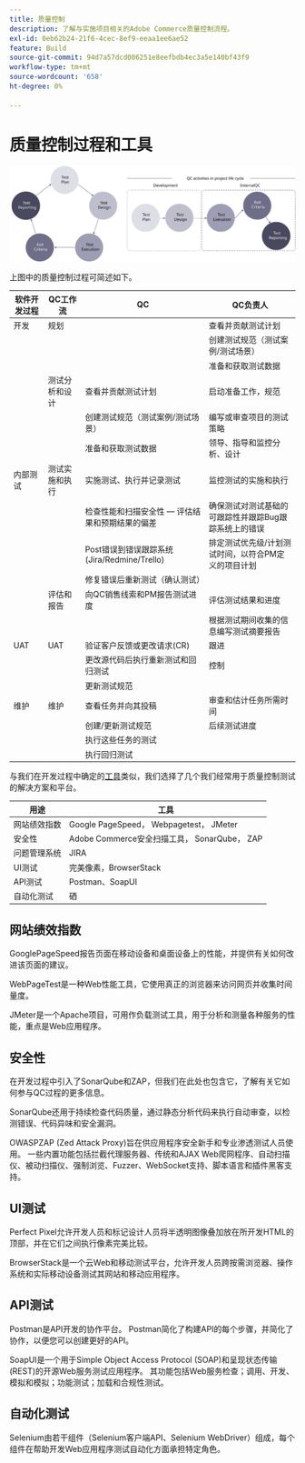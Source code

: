```yaml
---
title: 质量控制
description: 了解与实施项目相关的Adobe Commerce质量控制流程。
exl-id: 0eb62b24-21f6-4cec-8ef9-eeaa1ee6ae52
feature: Build
source-git-commit: 94d7a57dcd006251e8eefbdb4ec3a5e140bf43f9
workflow-type: tm+mt
source-wordcount: '658'
ht-degree: 0%

---
```


# 质量控制过程和工具

![质量控制流程图](../../assets/playbooks/quality-control-diagram.svg)

上图中的质量控制过程可简述如下。

<table>
<thead>
  <tr>
    <th>软件开发过程</th>
    <th>QC工作流</th>
    <th>QC</th>
    <th>QC负责人</th>
  </tr>
</thead>
<tbody>
  <tr>
    <td>开发</td>
    <td>规划</td>
    <td></td>
    <td>查看并贡献测试计划</td>
  </tr>
  <tr>
    <td></td>
    <td></td>
    <td></td>
    <td>创建测试规范（测试案例/测试场景）</td>
  </tr>
  <tr>
    <td></td>
    <td></td>
    <td></td>
    <td>准备和获取测试数据</td>
  </tr>
  <tr>
    <td></td>
    <td>测试分析和设计</td>
    <td>查看并贡献测试计划</td>
    <td>启动准备工作，规范</td>
  </tr>
  <tr>
    <td></td>
    <td></td>
    <td>创建测试规范（测试案例/测试场景）</td>
    <td>编写或审查项目的测试策略</td>
  </tr>
  <tr>
    <td></td>
    <td></td>
    <td>准备和获取测试数据</td>
    <td> 领导、指导和监控分析、设计</td>
  </tr>
  <tr>
    <td>内部测试</td>
    <td>测试实施和执行</td>
    <td>实施测试、执行并记录测试</td>
    <td>监控测试的实施和执行</td>
  </tr>
  <tr>
    <td></td>
    <td></td>
    <td>检查性能和扫描安全性 — 评估结果和预期结果的偏差</td>
    <td>确保测试对测试基础的可跟踪性并跟踪Bug跟踪系统上的错误</td>
  </tr>
  <tr>
    <td></td>
    <td></td>
    <td>Post错误到错误跟踪系统(Jira/Redmine/Trello)</td>
    <td>排定测试优先级/计划测试时间，以符合PM定义的项目计划</td>
  </tr>
  <tr>
    <td></td>
    <td></td>
    <td>修复错误后重新测试（确认测试）</td>
    <td></td>
  </tr>
  <tr>
    <td></td>
    <td>评估和报告</td>
    <td>向QC销售线索和PM报告测试进度</td>
    <td>评估测试结果和进度</td>
  </tr>
  <tr>
    <td></td>
    <td></td>
    <td></td>
    <td>根据测试期间收集的信息编写测试摘要报告</td>
  </tr>
  <tr>
    <td>UAT</td>
    <td>UAT</td>
    <td>验证客户反馈或更改请求(CR)</td>
    <td>跟进</td>
  </tr>
  <tr>
    <td></td>
    <td></td>
    <td>更改源代码后执行重新测试和回归测试</td>
    <td>控制</td>
  </tr>
  <tr>
    <td></td>
    <td></td>
    <td>更新测试规范</td>
    <td></td>
  </tr>
  <tr>
    <td>维护</td>
    <td>维护</td>
    <td>查看任务并向其投稿</td>
    <td>审查和估计任务所需时间</td>
  </tr>
  <tr>
    <td></td>
    <td></td>
    <td>创建/更新测试规范</td>
    <td>后续测试进度</td>
  </tr>
  <tr>
    <td></td>
    <td></td>
    <td>执行这些任务的测试</td>
    <td></td>
  </tr>
  <tr>
    <td></td>
    <td></td>
    <td>执行回归测试</td>
    <td></td>
  </tr>
</tbody>
</table>

与我们在开发过程中确定的[工具](project-management-tools.md)类似，我们选择了几个我们经常用于质量控制测试的解决方案和平台。

| 用途 | 工具 |
|---------------------------|---------------------------------------------------|
| 网站绩效指数 | Google PageSpeed， Webpagetest， JMeter |
| 安全性 | Adobe Commerce安全扫描工具， SonarQube， ZAP |
| 问题管理系统 | JIRA |
| UI测试 | 完美像素，BrowserStack |
| API测试 | Postman、SoapUI |
| 自动化测试 | 硒 |


## 网站绩效指数

GooglePageSpeed报告页面在移动设备和桌面设备上的性能，并提供有关如何改进该页面的建议。

WebPageTest是一种Web性能工具，它使用真正的浏览器来访问网页并收集时间量度。

JMeter是一个Apache项目，可用作负载测试工具，用于分析和测量各种服务的性能，重点是Web应用程序。

## 安全性

在开发过程中引入了SonarQube和ZAP，但我们在此处也包含它，了解有关它如何参与QC过程的更多信息。

SonarQube还用于持续检查代码质量，通过静态分析代码来执行自动审查，以检测错误、代码异味和安全漏洞。

OWASPZAP (Zed Attack Proxy)旨在供应用程序安全新手和专业渗透测试人员使用。 一些内置功能包括拦截代理服务器、传统和AJAX Web爬网程序、自动扫描仪、被动扫描仪、强制浏览、Fuzzer、WebSocket支持、脚本语言和插件黑客支持。

## UI测试

Perfect Pixel允许开发人员和标记设计人员将半透明图像叠加放在所开发HTML的顶部，并在它们之间执行像素完美比较。

BrowserStack是一个云Web和移动测试平台，允许开发人员跨按需浏览器、操作系统和实际移动设备测试其网站和移动应用程序。

## API测试

Postman是API开发的协作平台。 Postman简化了构建API的每个步骤，并简化了协作，以便您可以创建更好的API。

SoapUI是一个用于Simple Object Access Protocol (SOAP)和呈现状态传输(REST)的开源Web服务测试应用程序。 其功能包括Web服务检查；调用、开发、模拟和模拟；功能测试；加载和合规性测试。

## 自动化测试

Selenium由若干组件（Selenium客户端API、Selenium WebDriver）组成，每个组件在帮助开发Web应用程序测试自动化方面承担特定角色。

